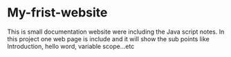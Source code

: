 # My-frist-website
This is small documentation website were including the Java script notes. In this project one web page is include and it will show the sub points like Introduction, hello word, variable scope...etc  
